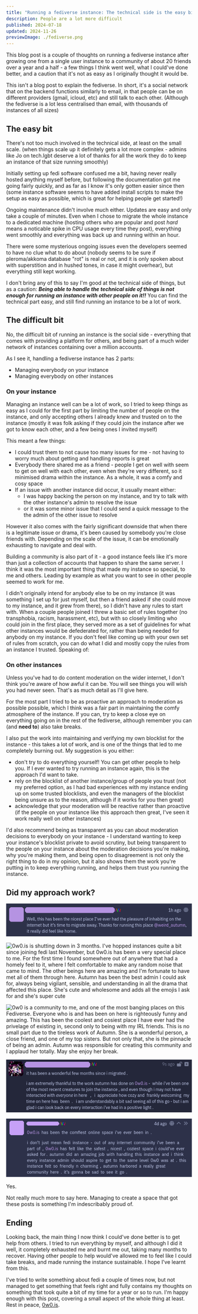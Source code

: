 ```yaml
---
title: "Running a fediverse instance: The technical side is the easy bit"
description: People are a lot more difficult
published: 2024-07-18
updated: 2024-11-26
previewImage: ./fediverse.png
---
```


This blog post is a couple of thoughts on running a fediverse instance after growing one from a single user instance to a community of about 20 friends over a year and a half - a few things I think went well, what I could've done better, and a caution that it's not as easy as I originally thought it would be.

This isn't a blog post to explain the fediverse. In short, it's a social network that on the backend functions similarly to email, in that people can be on different providers (gmail, icloud, etc) and still talk to each other. (Although the fediverse is a lot less centralised than email, with thousands of instances of all sizes)

## The easy bit

There's not too much involved in the technical side, at least on the small scale. (when things scale up it definitely gets a lot more complex - admins like Jo on tech.lgbt deserve a lot of thanks for all the work they do to keep an instance of that size running smoothly)

Initially setting up fedi software confused me a bit, having never really hosted anything myself before, but following the documentation got me going fairly quickly, and as far as I know it's only gotten easier since then (some instance software seems to have added install scripts to make the setup as easy as possible, which is great for helping people get started!)

Ongoing maintenance didn't involve much either. Updates are easy and only take a couple of minutes. Even when I chose to migrate the whole instance to a dedicated machine (hosting others who are popular and post _hard_ means a noticable spike in CPU usage every time they post), everything went smoothly and everything was back up and running within an hour.

There were some mysterious ongoing issues even the developers seemed to have no clue what to do about (nobody seems to be sure if pleroma/akkoma database "rot" is real or not, and it is only spoken about with superstition and in hushed tones, in case it might overhear), but everything still kept working.

I don't bring any of this to say I'm good at the technical side of things, but as a caution: **_Being able to handle the technical side of things is not enough for running an instance with other people on it!!_** You can find the technical part easy, and still find running an instance to be a lot of work.

## The difficult bit

No, the difficult bit of running an instance is the social side - everything that comes with providing a platform for others, and being part of a much wider network of instances containing over a million accounts.

As I see it, handling a fediverse instance has 2 parts:

- Managing everybody on your instance
- Managing everybody on other instances

### On your instance

Managing an instance well can be a lot of work, so I tried to keep things as easy as I could for the first part by limiting the number of people on the instance, and only accepting others I already knew and trusted on to the instance (mostly it was folk asking if they could join the instance after we got to know each other, and a few being ones I invited myself)

This meant a few things:

- I could trust them to not cause too many issues for me - not having to worry much about getting and handling reports is great
- Everybody there shared me as a friend - people I get on well with seem to get on well with each other, even when they're very different, so it minimised drama within the instance. As a whole, it was a comfy and cosy space
- If an issue with another instance did occur, it usually meant either:
  - I was happy backing the person on my instance, and try to talk with the other instance's admin to resolve the issue
  - or it was some minor issue that I could send a quick message to the the admin of the other issue to resolve

However it also comes with the fairly significant downside that when there is a legitimate issue or drama, it's been caused by somebody you're close friends with. Depending on the scale of the issue, it can be emotionally exhausting to navigate and deal with.

Building a community is also part of it - a good instance feels like it's more than just a collection of accounts that happen to share the same server. I think it was the most important thing that made my instance so special, to me and others. Leading by example as what you want to see in other people seemed to work for me.

I didn't originally intend for anybody else to be on my instance (it was something I set up for just myself, but then a friend asked if she could move to my instance, and it grew from there), so I didn't have any rules to start with. When a couple people joined I threw a basic set of rules together (no transphobia, racism, harassment, etc), but with so closely limiting who could join in the first place, they served more as a set of guidelines for what other instances would be defederated for, rather than being needed for anybody on my instance. If you don't feel like coming up with your own set of rules from scratch, you can do what I did and mostly copy the rules from an instance I trusted. Speaking of:

### On other instances

Unless you've had to do content moderation on the wider internet, I don't think you're aware of how awful it can be. You will see things you will wish you had never seen. That's as much detail as I'll give here.

For the most part I tried to be as proactive an approach to moderation as possible possible, which I think was a fair part in maintaining the comfy atmosphere of the instance. If you can, try to keep a close eye on everything going on in the rest of the fediverse, although remember you can (and **need to**) also take breaks.

I also put the work into maintaining and verifying my own blocklist for the instance - this takes a lot of work, and is one of the things that led to me completely burning out. My suggestion is you either:

- don't try to do everything yourself! You can get other people to help you. If I ever wanted to try running an instance again, this is the approach I'd want to take.
- rely on the blocklist of another instance/group of people you trust (not my preferred option, as I had bad experiences with my instance ending up on some trusted blocklists, and even the managers of the blocklist being unsure as to the reason, although if it works for you then great)
- acknowledge that your moderation will be reactive rather than proactive (if the people on your instance like this approach then great, I've seen it work really well on other instances)

I'd also recommend being as transparent as you can about moderation decisions to everybody on your instance - I understand wanting to keep your instance's blocklist private to avoid scrutiny, but being transparent to the people on your instance about the moderation decisions you're making, why you're making them, and being open to disagreement is not only the right thing to do in my opinion, but it also shows them the work you're putting in to keep everything running, and helps them trust you running the instance.

## Did my approach work?

![Well, this has been the nicest place I've ever had the pleasure of inhabiting on the internet but it's time to migrate away. Thanks for running this place Autumn, it really did feel like home.](./positive-1.png)

![0w0.is is shutting down in 3 months. I've hopped instances quite a bit since joining fedi last November, but 0w0.is has been a very special place to me. For the first time I found somewhere out of anywhere that had a homely feel to it, where I felt comfortable to make any random noise that came to mind. The other beings here are amazing and I'm fortunate to have met all of them through here. Autumn has been the best admin I could ask for, always being vigilant, sensible, and understanding in all the drama that affected this place. She's cute and wholesome and adds all the emojis I ask for and she's super cute](./positive-2.png)

![0w0 is a community to me, and one of the most banging places on this Fediverse. Everyone who is and has been on here is righteously funny and amazing. This has been the coolest and cosiest place I have ever had the privelage of existing in, second only to being with my IRL friends. This is no small part due to the tireless work of Autumn. She is a wonderful person, a close friend, and one of my top sisters. But not only that, she is the pinnacle of being an admin. Autumn was responsible for creating this community and I applaud her totally. May she enjoy her break.](./positive-3.png)

![It has been a wonderful few months since I migrated. I am extremely thankful to the work Autumn has done on 0w0.is - while I've beebn one of the most recent creatures to join the instance, and even though I may not have interacted with everyone in here, I appreciate how cozy and frankly welcoming my time on here has been. I am understandably a bit sad seeing all of this go - but I am glad I can look back on every interaction I've had in a positive light.](./positive-4.png)

![0w0.is has been the comfiest online space I've ever been in. I dont just mean fedi instance - out of any internet community I've been a part of, 0w0.is has felt like the safest, nicest, coziest space I could've ever asked for. Autumn did an amazing job with handling this instance and I think every instance admin should aspire to get to the same level 0w0 was at. This instance felt so friendly and charming, Autumn harbored a really great community here. It's gonna be sad to see it go.](./positive-5.png)

Yes.

Not really much more to say here. Managing to create a space that got these posts is something I'm indescribably proud of.

## Ending

Looking back, the main thing I now think I could've done better is to get help from others. I tried to run everything by myself, and although I did it well, it completely exhausted me and burnt me out, taking many months to recover. Having other people to help would've allowed me to feel like I could take breaks, and made running the instance sustainable. I hope I've learnt from this.

I've tried to write something about fedi a couple of times now, but not managed to get something that feels right and fully contains my thoughts on something that took quite a bit of my time for a year or so to run. I'm happy enough with this post, covering a small aspect of the whole thing at least. Rest in peace, [0w0.is](https://0w0.is/).
